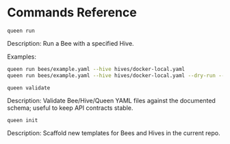 # Commands Reference

`queen run`

Description: Run a Bee with a specified Hive.

Examples:

```bash
queen run bees/example.yaml --hive hives/docker-local.yaml
queen run bees/example.yaml --hive hives/docker-local.yaml --dry-run --debug
```

`queen validate`

Description: Validate Bee/Hive/Queen YAML files against the documented schema; useful to keep API contracts stable.

`queen init`

Description: Scaffold new templates for Bees and Hives in the current repo.
